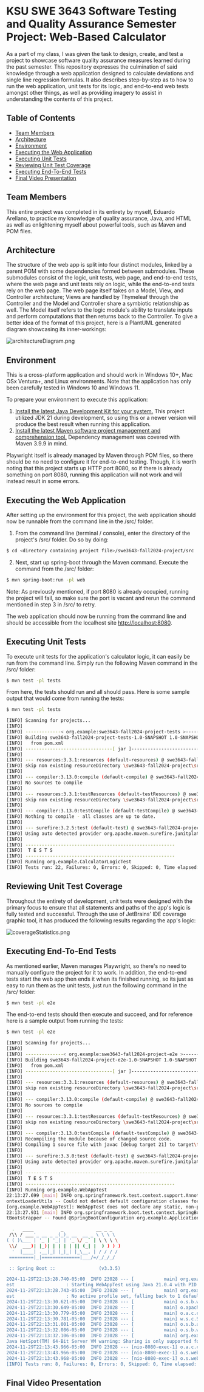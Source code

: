
# KSU SWE 3643 Software Testing and Quality Assurance Semester Project: Web-Based Calculator
As a part of my class, I was given the task to design, create, and test a project to showcase software quality assurance measures learned during the past semester. This repository expresses the culmination of said knowledge through a web application designed to calculate deviations and single line regression formulas. It also describes step-by-step as to how to run the web application, unit tests for its logic, and end-to-end web tests amongst other things, as well as providing imagery to assist in understanding the contents of this project.

## Table of Contents

- [Team Members](#team-members)
- [Architecture](#architecture)
- [Environment](#environment)
- [Executing the Web Application](#executing-the-web-application)
- [Executing Unit Tests](#executing-unit-tests)
- [Reviewing Unit Test Coverage](#reviewing-unit-test-coverage)
- [Executing End-To-End Tests](#executing-end-to-end-tests)
- [Final Video Presentation](#final-video-presentation)

## Team Members
This entire project was completed in its entirety by myself, Eduardo Arellano, to practice my knowledge of quality assurance, Java, and HTML as well as enlightening myself about powerful tools, such as Maven and POM files.

## Architecture
The structure of the web app is split into four distinct modules, linked by a parent POM with some dependencies formed between submodules. These submodules consist of the logic, unit tests, web page, and end-to-end tests, where the web page and unit tests rely on logic, while the end-to-end tests rely on the web page. The web page itself takes on a Model, View, and Controller architecture; Views are handled by Thymeleaf through the Controller and the Model and Controller share a symbiotic relationship as well. The Model itself refers to the logic module's ability to translate inputs and perform computations that then returns back to the Controller. To give a better idea of the format of this project, here is a PlantUML generated diagram showcasing its inner-workings:

<img src="src/assets/architectureDiagram.png" alt="architectureDiagram.png"/>

## Environment
This is a cross-platform application and should work in Windows 10+, Mac OSx Ventura+, and Linux environments. Note that the application has only been carefully tested in Windows 10 and Windows 11.

To prepare your environment to execute this application:
 1. [Install the latest Java Development Kit for your system.](https://www.oracle.com/java/technologies/downloads/) This project utilized JDK 21 during development, so using this or a newer version will produce the best result when running this application.
 2. [Install the latest Maven software project management and comprehension tool.](https://maven.apache.org/download.cgi) Dependency management was covered with Maven 3.9.9 in mind.

Playwright itself is already managed by Maven through POM files, so there should be no need to configure it for end-to-end testing. Though, it is worth noting that this project starts up HTTP port 8080, so if there is already something on port 8080, running this application will not work and will instead result in some errors.

## Executing the Web Application
After setting up the environment for this project, the web application should now be runnable from the command line in the /src/ folder.
 1. From the command line (terminal / console), enter the directory of the project's /src/ folder. Do so by doing:
```bash
$ cd <directory containing project file>/swe3643-fall2024-project/src
```
 2. Next, start up spring-boot through the Maven command. Execute the command from the /src/ folder:
```bash
$ mvn spring-boot:run -pl web
```

 Note: As previously mentioned, if port 8080 is already occupied, running the project will fail, so make sure the port is vacant and rerun the command mentioned in step 3 in /src/ to retry.
 
The web application should now be running from the command line and should be accessible from the localhost site [http://localhost:8080](http://localhost:8080).

## Executing Unit Tests
To execute unit tests for the application's calculator logic, it can easily be run from the command line. Simply run the following Maven command in the /src/ folder:
```bash
$ mvn test -pl tests
```

From here, the tests should run and all should pass. Here is some sample output that would come from running the tests:
```bash
$ mvn test -pl tests

[INFO] Scanning for projects...
[INFO] 
[INFO] -------------< org.example:swe3643-fall2024-project-tests >-------------
[INFO] Building swe3643-fall2024-project-tests-1.0-SNAPSHOT 1.0-SNAPSHOT
[INFO]   from pom.xml
[INFO] --------------------------------[ jar ]---------------------------------
[INFO] 
[INFO] --- resources:3.3.1:resources (default-resources) @ swe3643-fall2024-project-tests ---
[INFO] skip non existing resourceDirectory \swe3643-fall2024-project\src\tests\src\main\resources
[INFO] 
[INFO] --- compiler:3.13.0:compile (default-compile) @ swe3643-fall2024-project-tests ---
[INFO] No sources to compile
[INFO] 
[INFO] --- resources:3.3.1:testResources (default-testResources) @ swe3643-fall2024-project-tests ---
[INFO] skip non existing resourceDirectory \swe3643-fall2024-project\src\tests\src\test\resources
[INFO] 
[INFO] --- compiler:3.13.0:testCompile (default-testCompile) @ swe3643-fall2024-project-tests ---
[INFO] Nothing to compile - all classes are up to date.
[INFO] 
[INFO] --- surefire:3.2.5:test (default-test) @ swe3643-fall2024-project-tests ---
[INFO] Using auto detected provider org.apache.maven.surefire.junitplatform.JUnitPlatformProvider
[INFO] 
[INFO] -------------------------------------------------------
[INFO]  T E S T S
[INFO] -------------------------------------------------------
[INFO] Running org.example.CalculatorLogicTest
[INFO] Tests run: 22, Failures: 0, Errors: 0, Skipped: 0, Time elapsed: 0.086 s -- in org.example.CalculatorLogicTest
```

## Reviewing Unit Test Coverage
Throughout the entirety of development, unit tests were designed with the primary focus to ensure that all statements and paths of the app's logic is fully tested and successful. Through the use of JetBrains' IDE coverage graphic tool, it has produced the following results regarding the app's logic:

<img src="src/assets/coverageStatistics.png" alt="coverageStatistics.png"/>

## Executing End-To-End Tests
As mentioned earlier, Maven manages Playwright, so there's no need to manually configure the project for it to work. In addition, the end-to-end tests start the web app then ends it when its finished running, so its just as easy to run them as the unit tests, just run the following command in the /src/ folder:
```bash
$ mvn test -pl e2e
```
The end-to-end tests should then execute and succeed, and for reference here is a sample output from running the tests:
```bash
$ mvn test -pl e2e

[INFO] Scanning for projects...
[INFO] 
[INFO] --------------< org.example:swe3643-fall2024-project-e2e >--------------    
[INFO] Building swe3643-fall2024-project-e2e-1.0-SNAPSHOT 1.0-SNAPSHOT
[INFO]   from pom.xml
[INFO] --------------------------------[ jar ]---------------------------------    
[INFO] 
[INFO] --- resources:3.3.1:resources (default-resources) @ swe3643-fall2024-project-e2e ---
[INFO] skip non existing resourceDirectory \swe3643-fall2024-project\src\e2e\src\main\resources
[INFO]
[INFO] --- compiler:3.13.0:compile (default-compile) @ swe3643-fall2024-project-e2e ---
[INFO] No sources to compile
[INFO]
[INFO] --- resources:3.3.1:testResources (default-testResources) @ swe3643-fall2024-project-e2e ---
[INFO] skip non existing resourceDirectory \swe3643-fall2024-project\src\e2e\src\test\resources
[INFO]
[INFO] --- compiler:3.13.0:testCompile (default-testCompile) @ swe3643-fall2024-project-e2e ---
[INFO] Recompiling the module because of changed source code.
[INFO] Compiling 1 source file with javac [debug target 21] to target\test-classes 
[INFO] 
[INFO] --- surefire:3.3.0:test (default-test) @ swe3643-fall2024-project-e2e ---   
[INFO] Using auto detected provider org.apache.maven.surefire.junitplatform.JUnitPlatformProvider
[INFO] 
[INFO] -------------------------------------------------------
[INFO]  T E S T S
[INFO] -------------------------------------------------------
[INFO] Running org.example.WebAppTest
22:13:27.699 [main] INFO org.springframework.test.context.support.AnnotationConfigC
ontextLoaderUtils -- Could not detect default configuration classes for test class 
[org.example.WebAppTest]: WebAppTest does not declare any static, non-private, non-final, nested classes annotated with @Configuration.
22:13:27.931 [main] INFO org.springframework.boot.test.context.SpringBootTestContex
tBootstrapper -- Found @SpringBootConfiguration org.example.Application for test class org.example.WebAppTest

  .   ____          _            __ _ _
 /\\ / ___'_ __ _ _(_)_ __  __ _ \ \ \ \
( ( )\___ | '_ | '_| | '_ \/ _` | \ \ \ \
 \\/  ___)| |_)| | | | | || (_| |  ) ) ) )
  '  |____| .__|_| |_|_| |_\__, | / / / /
 =========|_|==============|___/=/_/_/_/

 :: Spring Boot ::                (v3.3.5)

2024-11-29T22:13:28.740-05:00  INFO 23028 --- [           main] org.example.WebAppT
est                   : Starting WebAppTest using Java 21.0.4 with PID 23028
2024-11-29T22:13:28.743-05:00  INFO 23028 --- [           main] org.example.WebAppT
est                   : No active profile set, falling back to 1 default profile: "default"
2024-11-29T22:13:30.621-05:00  INFO 23028 --- [           main] o.s.b.w.embedded.tomcat.TomcatWebServer  : Tomcat initialized with port 8080 (http)
2024-11-29T22:13:30.649-05:00  INFO 23028 --- [           main] o.apache.catalina.core.StandardEngine    : Starting Servlet engine: [Apache Tomcat/10.1.31]
2024-11-29T22:13:30.779-05:00  INFO 23028 --- [           main] o.a.c.c.C.[Tomcat].[localhost].[/]       : Initializing Spring embedded WebApplicationContext
2024-11-29T22:13:30.781-05:00  INFO 23028 --- [           main] w.s.c.ServletWebServerApplicationContext : Root WebApplicationContext: initialization completed in 1998 ms
2024-11-29T22:13:31.001-05:00  INFO 23028 --- [           main] o.s.b.a.w.s.WelcomePageHandlerMapping    : Adding welcome page template: index
2024-11-29T22:13:32.086-05:00  INFO 23028 --- [           main] o.s.b.w.embedded.tomcat.TomcatWebServer  : Tomcat started on port 8080 (http) with context path '/'
2024-11-29T22:13:32.106-05:00  INFO 23028 --- [           main] org.example.WebAppTest                   : Started WebAppTest in 3.87 seconds (process running for 5.853)
Java HotSpot(TM) 64-Bit Server VM warning: Sharing is only supported for boot loader classes because bootstrap classpath has been appended
2024-11-29T22:13:43.966-05:00  INFO 23028 --- [nio-8080-exec-1] o.a.c.c.C.[Tomcat].[localhost].[/]       : Initializing Spring DispatcherServlet 'dispatcherServlet'
2024-11-29T22:13:43.966-05:00  INFO 23028 --- [nio-8080-exec-1] o.s.web.servlet.DispatcherServlet        : Initializing Servlet 'dispatcherServlet'
2024-11-29T22:13:43.968-05:00  INFO 23028 --- [nio-8080-exec-1] o.s.web.servlet.DispatcherServlet        : Completed initialization in 2 ms
[INFO] Tests run: 8, Failures: 0, Errors: 0, Skipped: 0, Time elapsed: 19.99 s -- in org.example.WebAppTest
```

## Final Video Presentation


